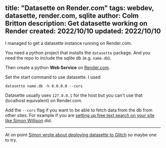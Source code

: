 title: "Datasette on Render.com"
tags: webdev, datasette, render.com, sqlite
author: Colm Britton
description: Get datasette working on Render
created: 2022/10/10
updated: 2022/10/10
--------------------

I managed to get a datasette instance running on Render.com.

You need a python project that installs the `datasette` package. And you need the repo to include the sqlite db (e.g. `name.db`).

Then create a python **Web Service** on [Render.com](render.com).

Set the start command to use datasette. I used

```
datasette name.db -h 0.0.0.0 --cors
```

Datasette usually uses `127.0.0.1` for the host but you can't use that (localhost equivalent) on Render.com.

Add the `--cors` flag if you want to be able to fetch data from the db from other sites. For example if you are [setting up free text search on your site like Simon Willison](https://24ways.org/2018/fast-autocomplete-search-for-your-website/) did.

--------------------

At on point [Simon wrote about deploying datasette to Glitch](https://simonwillison.net/2019/Apr/23/datasette-glitch/) so maybe one to try.
